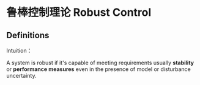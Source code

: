 # 鲁棒控制理论 Robust Control
## Definitions
Intuition：

A system is robust if it's capable of meeting requirements usually **stability** or **performance measures** even in the presence of model or disturbance uncertainty.

